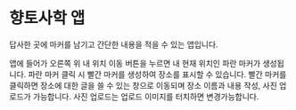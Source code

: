 # 향토사학 앱
답사한 곳에 마커를 남기고 간단한 내용을 적을 수 있는 앱입니다.

앱에 들어가 오른쪽 위 내 위치 이동 버튼을 누르면 내 현재 위치인 파란 마커가 생성됩니다.
파란 마커 클릭 시 빨간 마커를 생성하여 장소를 표시할 수 있습니다.
빨간 마커를 클릭하면 장소에 대한 글을 쓸 수 있는 창으로 이동되며 장소 이름과 내용 작성, 사진 업로드가 가능합니다.
사진 업로드는 업로드 이미지를 터치하면 변경가능합니다.
